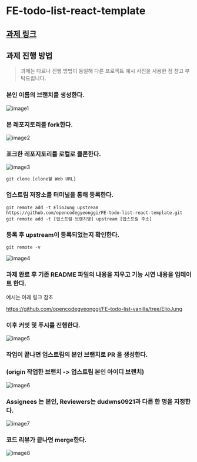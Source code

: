 # FE-todo-list-react-template

## [과제 링크](https://drive.google.com/file/d/1ghs1Ox8aCwTpSxcc_dkcoEGYrTdmrOjz/view?usp=drive_link)

## 과제 진행 방법

> 과제는 다르나 진행 방법이 동일해 다른 프로젝트 예시 사진을 사용한 점 참고 부탁드립니다.

### 본인 이름의 브랜치를 생성한다.

![image1](./md-images/image1.png)

### 본 레포지토리를 fork한다.

![image2](./md-images/image2.png)

### 포크한 레포지토리를 로컬로 클론한다.

![image3](./md-images/image3.png)

```
git clone [clone할 Web URL]
```

### 업스트림 저장소를 터미널을 통해 등록한다.

```
git remote add -t ElioJung upstream https://github.com/opencodegyeonggi/FE-todo-list-react-template.git
git remote add -t [업스트림 브랜치명] upstream [업스트림 주소]
```

### 등록 후 upstream이 등록되었는지 확인한다.

```
git remote -v
```

![image4](./md-images/image4.png)

### 과제 완료 후 기존 README 파일의 내용을 지우고 기능 시연 내용을 업데이트 한다.

예시는 아래 링크 참조

https://github.com/opencodegyeonggi/FE-todo-list-vanilla/tree/ElioJung

### 이후 커밋 및 푸시를 진행한다.

![image5](./md-images/image5.png)

### 작업이 끝나면 업스트림의 본인 브랜치로 PR 을 생성한다.

### (origin 작업한 브랜치 -> 업스트림 본인 아이디 브랜치)

![image6](./md-images/image6.png)

### Assignees 는 본인, Reviewers는 dudwns0921과 다른 한 명을 지정한다.

![image7](./md-images/image7.png)

### 코드 리뷰가 끝나면 merge한다.

![image8](./md-images/image8.png)
